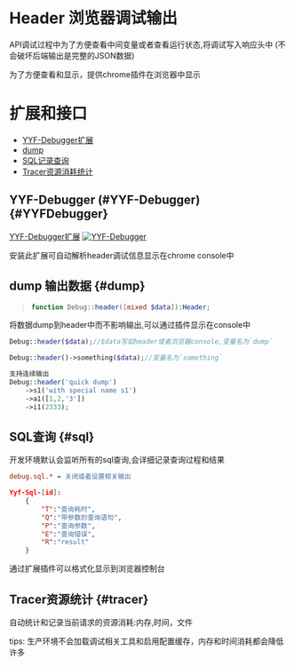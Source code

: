 # Header 浏览器调试输出

API调试过程中为了方便查看中间变量或者查看运行状态,将调试写入响应头中
(不会破坏后端输出是完整的JSON数据)

为了方便查看和显示，提供chrome插件在浏览器中显示


扩展和接口
==========
* [YYF-Debugger扩展](#YYFDebugger)
* [dump](#dump)
* [SQL记录查询](#sql)
* [Tracer资源消耗统计](#tracer)

## YYF-Debugger (#YYF-Debugger) {#YYFDebugger}
[YYF-Debugger扩展](http://debugger.newfuture.cc/)
[![YYF-Debugger](http://debugger.newfuture.cc/images/console.png)](http://debugger.newfuture.cc/)

安装此扩展可自动解析header调试信息显示在chrome console中


## dump 输出数据 {#dump}

>```php
>function Debug::header([mixed $data]):Header;
>```

将数据dump到header中而不影响输出,可以通过插件显示在console中

```php
Debug::header($data);//$data写如header或者浏览器console,变量名为`dump`

Debug::header()->something($data);//变量名为`something`

支持连续输出
Debug::header('quick dump')
    ->s1('with special name s1')
    ->a1([1,2,'3'])
    ->i1(2333);
```

## SQL查询 {#sql}
开发环境默认会监听所有的sql查询,会详细记录查询过程和结果

```ini
debug.sql.* = 关闭或者设置相关输出
```

```json
Yyf-Sql-[id]:
    {
        "T":"查询耗时",
        "Q":"带参数的查询语句",
        "P":"查询参数",
        "E":"查询错误",
        "R":"result"
    }
```
通过扩展插件可以格式化显示到浏览器控制台


## Tracer资源统计 {#tracer}
自动统计和记录当前请求的资源消耗:内存,时间，文件

tips: 生产环境不会加载调试相关工具和启用配置缓存，内存和时间消耗都会降低许多

